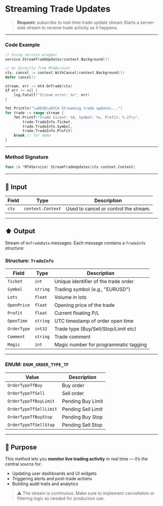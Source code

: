 # Streaming Trade Updates

> **Request:** subscribe to real-time trade update stream
> Starts a server-side stream to receive trade activity as it happens.

---

### Code Example

```go
// Using service wrapper
service.StreamTradeUpdates(context.Background())

// Or directly from MT4Account
ctx, cancel := context.WithCancel(context.Background())
defer cancel()

stream, err := mt4.OnTrade(ctx)
if err != nil {
    log.Fatalf("Stream error: %v", err)
}

fmt.Println("\uD83D\uDCCA Streaming trade updates...")
for trade := range stream {
    fmt.Printf("Trade ticket: %d, Symbol: %s, Profit: %.2f\n",
        trade.TradeInfo.Ticket,
        trade.TradeInfo.Symbol,
        trade.TradeInfo.Profit)
    break // for demo
}
```

---

### Method Signature

```go
func (s *MT4Service) StreamTradeUpdates(ctx context.Context)
```

---

## 🔽 Input

| Field | Type              | Description                           |
| ----- | ----------------- | ------------------------------------- |
| `ctx` | `context.Context` | Used to cancel or control the stream. |

---

## ⬆️ Output

Stream of `OnTradeData` messages. Each message contains a `TradeInfo` structure:

### Structure: `TradeInfo`

| Field       | Type     | Description                           |
| ----------- | -------- | ------------------------------------- |
| `Ticket`    | `int`    | Unique identifier of the trade order  |
| `Symbol`    | `string` | Trading symbol (e.g., "EURUSD")       |
| `Lots`      | `float`  | Volume in lots                        |
| `OpenPrice` | `float`  | Opening price of the trade            |
| `Profit`    | `float`  | Current floating P/L                  |
| `OpenTime`  | `string` | UTC timestamp of order open time      |
| `OrderType` | `int32`  | Trade type (Buy/Sell/Stop/Limit etc)  |
| `Comment`   | `string` | Trade comment                         |
| `Magic`     | `int`    | Magic number for programmatic tagging |

---

### ENUM: `ENUM_ORDER_TYPE_TF`

| Value                  | Description        |
| ---------------------- | ------------------ |
| `OrderTypeTfBuy`       | Buy order          |
| `OrderTypeTfSell`      | Sell order         |
| `OrderTypeTfBuyLimit`  | Pending Buy Limit  |
| `OrderTypeTfSellLimit` | Pending Sell Limit |
| `OrderTypeTfBuyStop`   | Pending Buy Stop   |
| `OrderTypeTfSellStop`  | Pending Sell Stop  |

---

## 🎯 Purpose

This method lets you **monitor live trading activity** in real time — it’s the central source for:

* Updating user dashboards and UI widgets
* Triggering alerts and post-trade actions
* Building audit trails and analytics

> ⚠️ The stream is continuous. Make sure to implement cancellation or filtering logic as needed for production use.
